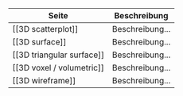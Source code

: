 | Seite | Beschreibung |
| ----------- | ----------- |
| [[3D scatterplot]] | Beschreibung... |
| [[3D surface]] | Beschreibung... |
| [[3D triangular surface]] | Beschreibung... |
| [[3D voxel / volumetric]] | Beschreibung... |
| [[3D wireframe]] | Beschreibung... |